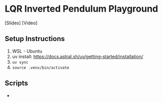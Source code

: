 # LQR Inverted Pendulum Playground
[Slides] [Video]

## Setup Instructions

1. WSL - Ubuntu
2. uv install: https://docs.astral.sh/uv/getting-started/installation/
3. `uv sync`
4. `source .venv/bin/activate`


## Scripts
- 
